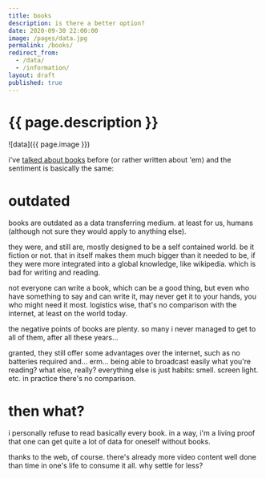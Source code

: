 ```yaml
---
title: books
description: is there a better option?
date: 2020-09-30 22:00:00
image: /pages/data.jpg
permalink: /books/
redirect_from:
  - /data/
  - /information/
layout: draft
published: true
---
```


# {{ page.description }}

![data]({{ page.image }})

i've [talked about books](https://cregox.net/talk/t/why-books-are-way-too-outdated/7777.html) before (or rather written about 'em) and the sentiment is basically the same:

# outdated

books are outdated as a data transferring medium. at least for us, humans (although not sure they would apply to anything else).

they were, and still are, mostly designed to be a self contained world. be it fiction or not. that in itself makes them much bigger than it needed to be, if they were more integrated into a global knowledge, like wikipedia. which is bad for writing and reading.

not everyone can write a book, which can be a good thing, but even who have something to say and can write it, may never get it to your hands, you who might need it most. logistics wise, that's no comparison with the internet, at least on the world today.

the negative points of books are plenty. so many i never managed to get to all of them, after all these years...

granted, they still offer some advantages over the internet, such as no batteries required and... erm... being able to broadcast easily what you're reading? what else, really? everything else is just habits: smell. screen light. etc. in practice there's no comparison.

# then what?

i personally refuse to read basically every book. in a way, i'm a living proof that one can get quite a lot of data for oneself without books.

thanks to the web, of course. there's already more video content well done than time in one's life to consume it all. why settle for less?